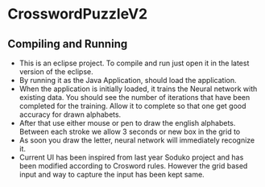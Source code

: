 
# CrosswordPuzzleV2

## Compiling and Running
* This is an eclipse project. To compile and run just open it in the latest version of the eclipse. 
* By running it as the Java Application, should load the application.
* When the application is initially loaded, it trains the Neural network with existing data. 
  You should see the number of iterations that  have been completed for the training. 
  Allow it to complete so that one get good accuracy for drawn alphabets.
* After that use either mouse or pen to draw the english alphabets. 
  Between each stroke we allow 3 seconds or new box in the grid to 
* As soon you draw the letter, neural network will immediately recognize it. 
* Current UI has been inspired from last year Soduko project and  has been modified according to Crosword rules.
  However the grid based input and way to capture the input has been kept same.

